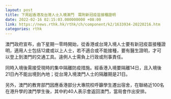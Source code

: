 ```yaml
---
layout: post
title: 下周起香港及台灣人士入境澳門　需附新冠疫苗接種證明
date: 2022-02-16 02:15:03.000000000 +08:00
link: https://news.rthk.hk/rthk/ch/component/k2/1633934-20220216.htm
categories: rthk
---
```


澳門政府宣布，由下星期一零時開始，從香港或台灣入境人士要有新冠疫苗接種證明，適用人士包括12歲或以上人士，若不適合或不能接種，要有醫生證明，才可以登上到澳門的交通工具。違例人士需負上行政或刑事責任。

同時入境後需接受現時的集中隔離防疫措施。經香港入境要隔離14日，且入境後21日內不能出境到內地；從台灣入境澳門人士的隔離期是21日。

另外，澳門的教育部門因應香港部分大專院校呼籲學生遷出宿舍，在聯絡近100名在港升學的澳門學生後，其中約40人表示會返回澳門，當局會作出安排。
 
